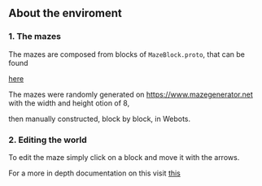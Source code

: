 ## About the enviroment

### 1. The mazes

The mazes are composed from blocks of `MazeBlock.proto`, that can be found 

[here](https://raw.githubusercontent.com/cyberbotics/webots/R2023b/projects/samples/robotbenchmark/maze_runner/protos/MazeBlock.proto)

The mazes were randomly generated on https://www.mazegenerator.net with the width and height otion of 8,

then manually constructed, block by block, in Webots.

### 2. Editing the world

To edit the maze simply click on a block and move it with the arrows.

For a more in depth documentation on this visit [this](https://cyberbotics.com/doc/guide/tutorial-2-modification-of-the-environment)
